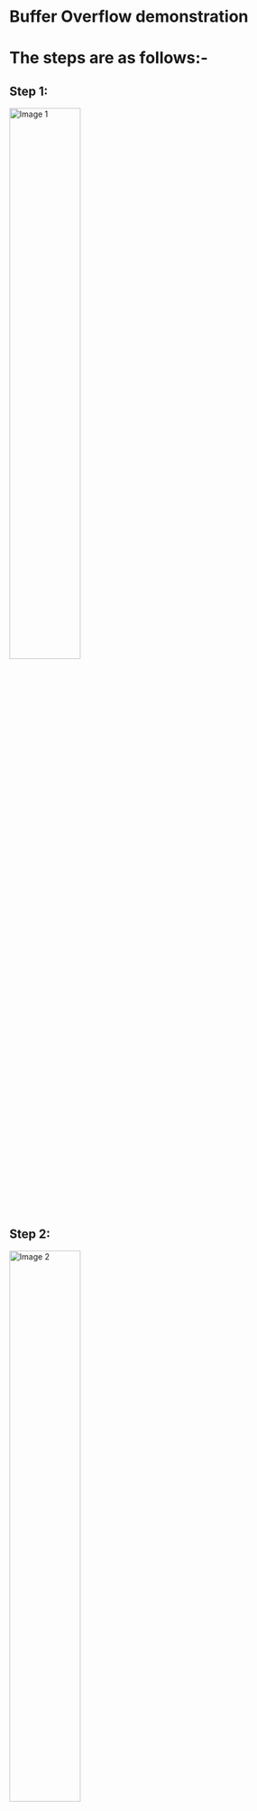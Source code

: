 # Buffer Overflow demonstration

# The steps are as follows:-

## Step 1: 
<img width="50%" src="https://github.com/devesh0605/buffer_overflow_act_1/blob/master/Step%2001.png" alt="Image 1">

## Step 2: 
<img width="50%" src="https://github.com/devesh0605/buffer_overflow_act_1/blob/master/Step%2002.png" alt="Image 2">

## Step 3: 
<img width="50%" src="https://github.com/devesh0605/buffer_overflow_act_1/blob/master/Step%2003.png" alt="Image 3">

## Step 4: 
<img width="50%" src="https://github.com/devesh0605/buffer_overflow_act_1/blob/master/Step%2004.png" alt="Image 4">

## Step 5: 
<img width="50%" src="https://github.com/devesh0605/buffer_overflow_act_1/blob/master/Step%2005.png" alt="Image 5">

## Step 6: 
<img width="50%" src="https://github.com/devesh0605/buffer_overflow_act_1/blob/master/Step%2006.png" alt="Image 6">

## Step 7: 
<img width="50%" src="https://github.com/devesh0605/buffer_overflow_act_1/blob/master/Step%2007.png" alt="Image 7">

## Step 8: 
<img width="50%" src="https://github.com/devesh0605/buffer_overflow_act_1/blob/master/Step%2008.png" alt="Image 8">

## Step 9: 
<img width="50%" src="https://github.com/devesh0605/buffer_overflow_act_1/blob/master/Step%2009.png" alt="Image 9">

## Step 10: 
<img width="50%" src="https://github.com/devesh0605/buffer_overflow_act_1/blob/master/Step%2010.png" alt="Image 10">

## Step 11: 
<img width="50%" src="https://github.com/devesh0605/buffer_overflow_act_1/blob/master/Step%2011.png" alt="Image 11">

## Step 12: 
<img width="50%" src="https://github.com/devesh0605/buffer_overflow_act_1/blob/master/Step%2012.png" alt="Image 12">

## Step 13: 
<img width="50%" src="https://github.com/devesh0605/buffer_overflow_act_1/blob/master/Step%2013.png" alt="Image 13">

## Step 14: 
<img width="50%" src="https://github.com/devesh0605/buffer_overflow_act_1/blob/master/Step%2014.png" alt="Image 14">

## Step 15: 
<img width="50%" src="https://github.com/devesh0605/buffer_overflow_act_1/blob/master/Step%2015.png" alt="Image 15">

## Step 16: 
<img width="50%" src="https://github.com/devesh0605/buffer_overflow_act_1/blob/master/Step%2016.png" alt="Image 16">

## Step 17: 
<img width="50%" src="https://github.com/devesh0605/buffer_overflow_act_1/blob/master/Step%2017.png" alt="Image 17">

## Step 18: 
<img width="50%" src="https://github.com/devesh0605/buffer_overflow_act_1/blob/master/Step%2018.png" alt="Image 18">

## Step 19: 
<img width="50%" src="https://github.com/devesh0605/buffer_overflow_act_1/blob/master/Step%2019.png" alt="Image 19">

## Step 20: 
<img width="50%" src="https://github.com/devesh0605/buffer_overflow_act_1/blob/master/Step%2020.png" alt="Image 20">
